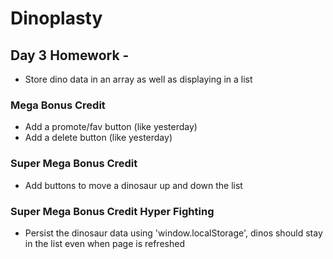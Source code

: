 # Dinoplasty

## Day 3 Homework - 
* Store dino data in an array as well as displaying in a list

### Mega Bonus Credit
* Add a promote/fav button (like yesterday)
* Add a delete button (like yesterday)

### Super Mega Bonus Credit
* Add buttons to move a dinosaur up and down the list

### Super Mega Bonus Credit Hyper Fighting
* Persist the dinosaur data using 'window.localStorage', dinos should stay in the list even when page is refreshed
